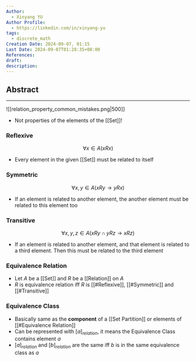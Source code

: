 ```yaml
---
Author:
  - Xinyang YU
Author Profile:
  - https://linkedin.com/in/xinyang-yu
tags:
  - discrete_math
Creation Date: 2024-09-07, 01:15
Last Date: 2024-09-07T01:28:35+08:00
References: 
draft: 
description: 
---
```

## Abstract
---
![[relation_property_common_mistakes.png|500]]

- Not properties of the elements of the [[Set]]!
### Reflexive 
$$
\forall x \in A (xRx)
$$
- Every element in the given [[Set]] must be related to itself



### Symmetric
$$
\forall x,y \in A (xRy \rightarrow yRx)
$$
- If an element is related to another element, the another element must be related to this element too



### Transitive
$$
\forall x,y,z \in A (xRy \cap yRz \rightarrow xRz)
$$
- If an element is related to another element, and that element is related to a third element. Then this must be related to the third element



### Equivalence Relation
- Let $A$ be a [[Set]] and $R$ be a [[Relation]] on $A$
- $R$ is equivalence relation iff $R$ is [[#Reflexive]], [[#Symmetric]] and [[#Transitive]]

### Equivalence Class
- Basically same as the **component** of a [[Set Partition]] or elements of [[#Equivalence Relation]]
- Can be represented with $[a]_{relation}$, it means the Equivalence Class contains element $a$
- $[a]_{relation}$ and $[b]_{relation}$ are the same iff $b$ is in the same equivalence class as $a$
